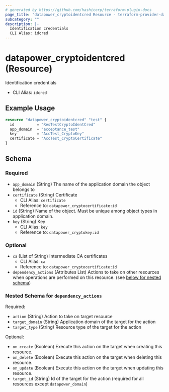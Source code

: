 ```yaml
---
# generated by https://github.com/hashicorp/terraform-plugin-docs
page_title: "datapower_cryptoidentcred Resource - terraform-provider-datapower"
subcategory: ""
description: |-
  Identification credentials
  CLI Alias: idcred
---
```


# datapower_cryptoidentcred (Resource)

Identification credentials
  - CLI Alias: `idcred`

## Example Usage

```terraform
resource "datapower_cryptoidentcred" "test" {
  id          = "ResTestCryptoIdentCred"
  app_domain  = "acceptance_test"
  key         = "AccTest_CryptoKey"
  certificate = "AccTest_CryptoCertificate"
}
```

<!-- schema generated by tfplugindocs -->
## Schema

### Required

- `app_domain` (String) The name of the application domain the object belongs to
- `certificate` (String) Certificate
  - CLI Alias: `certificate`
  - Reference to: `datapower_cryptocertificate:id`
- `id` (String) Name of the object. Must be unique among object types in application domain.
- `key` (String) Key
  - CLI Alias: `key`
  - Reference to: `datapower_cryptokey:id`

### Optional

- `ca` (List of String) Intermediate CA certificates
  - CLI Alias: `ca`
  - Reference to: `datapower_cryptocertificate:id`
- `dependency_actions` (Attributes List) Actions to take on other resources when operations are performed on this resource. (see [below for nested schema](#nestedatt--dependency_actions))

<a id="nestedatt--dependency_actions"></a>
### Nested Schema for `dependency_actions`

Required:

- `action` (String) Action to take on target resource
- `target_domain` (String) Application domain of the target for the action
- `target_type` (String) Resource type of the target for the action

Optional:

- `on_create` (Boolean) Execute this action on the target when creating this resource.
- `on_delete` (Boolean) Execute this action on the target when deleting this resource.
- `on_update` (Boolean) Execute this action on the target when updating this resource.
- `target_id` (String) Id of the target for the action (required for all resources except `datapower_domain`)
